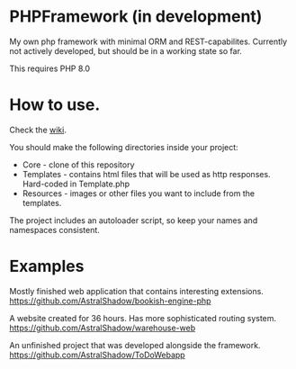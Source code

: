 
# PHPFramework (in development)
My own php framework with minimal ORM and REST-capabilites.
Currently not actively developed, but should be in a working state so far.

This requires PHP 8.0


# How to use.

Check the [wiki](https://github.com/AstralShadow/PHPFramework/wiki).

You should make the following directories inside your project:
* Core - clone of this repository
* Templates - contains html files that will be used as http responses. Hard-coded in Template.php
* Resources - images or other files you want to include from the templates.

The project includes an autoloader script, so keep your names and namespaces consistent.


# Examples

Mostly finished web application that contains interesting extensions.  
https://github.com/AstralShadow/bookish-engine-php

A website created for 36 hours. Has more sophisticated routing system.  
https://github.com/AstralShadow/warehouse-web

An unfinished project that was developed alongside the framework.  
https://github.com/AstralShadow/ToDoWebapp
